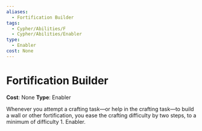 ```yaml
---
aliases:
  - Fortification Builder
tags:
  - Cypher/Abilities/F
  - Cypher/Abilities/Enabler
type:
  - Enabler
cost: None
---
```


# Fortification Builder

**Cost**: None
**Type**: Enabler

Whenever you attempt a crafting task—or help in the crafting task—to build a wall or other fortification, you ease the crafting difficulty by two steps, to a minimum of difficulty 1. Enabler.
